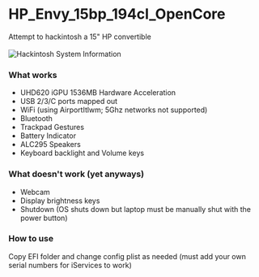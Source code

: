# HP_Envy_15bp_194cl_OpenCore
Attempt to hackintosh a 15" HP convertible\
\
![Hackintosh System Information](https://raw.githubusercontent.com/kuminotaur/HP_Envy_15bp_194cl_OpenCore/main/Screenshots/Screen%20Shot%202021-05-24%20at%203.30.03%20AM.png)
### What works
* UHD620 iGPU 1536MB Hardware Acceleration
* USB 2/3/C ports mapped out
* WiFi (using AirportItlwm; 5Ghz networks not supported)
* Bluetooth
* Trackpad Gestures
* Battery Indicator
* ALC295 Speakers
* Keyboard backlight and Volume keys
### What doesn't work (yet anyways)
* Webcam
* Display brightness keys
* Shutdown (OS shuts down but laptop must be manually shut with the power button)
### How to use
Copy EFI folder and change config plist as needed (must add your own serial numbers for iServices to work)
